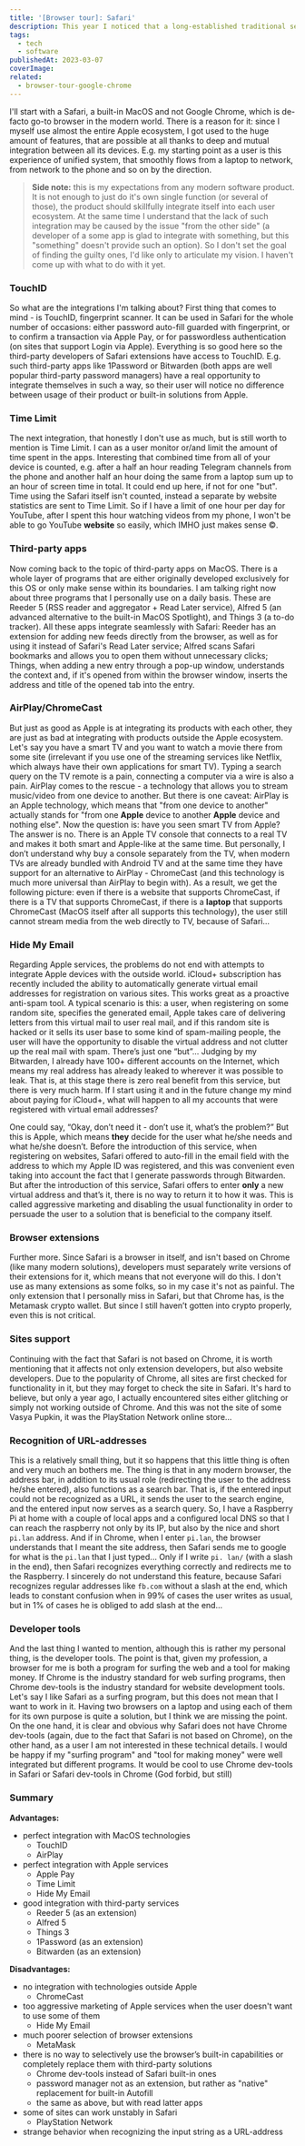 ```yaml
---
title: '[Browser tour]: Safari'
description: This year I noticed that a long-established traditional set of browsers (Chrome, Firefox, Safari, Opera) started to be supplemented by a new generation of alternatives. Personally, for the last few years, I've been switching back and forth between Chrome and Safari (peeking at Firefox from a long distance), but the drums of Brave, Vivaldi, Edge, Arc, and SigmaOS are getting stronger and stronger. So to add some variety to the day-to-day routine I decided to try something new and share it with you.
tags:
  - tech
  - software
publishedAt: 2023-03-07
coverImage:
related:
  - browser-tour-google-chrome
---
```


I'll start with a Safari, a built-in MacOS and not Google Chrome, which is de-facto go-to browser in the modern world. There is a reason for it: since I myself use almost the entire Apple ecosystem, I got used to the huge amount of features, that are possible at all thanks to deep and mutual integration between all its devices. E.g. my starting point as a user is this experience of unified system, that smoothly flows from a laptop to network, from network to the phone and so on by the direction.

> **Side note:** this is my expectations from any modern software product. It is not enough to just do it's own single function (or several of those), the product should skillfully integrate itself into each user ecosystem. At the same time I understand that the lack of such integration may be caused by the issue "from the other side" (a developer of a some app is glad to integrate with something, but this "something" doesn't provide such an option). So I don't set the goal of finding the guilty ones, I'd like only to articulate my vision. I haven't come up with what to do with it yet.

### TouchID

So what are the integrations I'm talking about? First thing that comes to mind - is TouchID, fingerprint scanner. It can be used in Safari for the whole number of occasions: either password auto-fill guarded with fingerprint, or to confirm a transaction via Apple Pay, or for passwordless authentication (on sites that support Login via Apple). Everything is so good here so the third-party developers of Safari extensions have access to TouchID. E.g. such third-party apps like 1Password or Bitwarden (both apps are well popular third-party password managers) have a real opportunity to integrate themselves in such a way, so their user will notice no difference between usage of their product or built-in solutions from Apple.

### Time Limit

The next integration, that honestly I don't use as much, but is still worth to mention is Time Limit. I can as a user monitor or/and limit the amount of time spent in the apps. Interesting that combined time from all of your device is counted, e.g. after a half an hour reading Telegram channels from the phone and another half an hour doing the same from a laptop sum up to an hour of screen time in total. It could end up here, if not for one "but". Time using the Safari itself isn't counted, instead a separate by website statistics are sent to Time Limit. So if I have a limit of one hour per day for YouTube, after I spent this hour watching videos from my phone, I won't be able to go YouTube **website** so easily, which IMHO just makes sense ©️.

### Third-party apps

Now coming back to the topic of third-party apps on MacOS. There is a whole layer of programs that are either originally developed exclusively for this OS or only make sense within its boundaries. I am talking right now about three programs that I personally use on a daily basis. These are Reeder 5 (RSS reader and aggregator + Read Later service), Alfred 5 (an advanced alternative to the built-in MacOS Spotlight), and Things 3 (a to-do tracker). All these apps integrate seamlessly with Safari: Reeder has an extension for adding new feeds directly from the browser, as well as for using it instead of Safari's Read Later service; Alfred scans Safari bookmarks and allows you to open them without unnecessary clicks; Things, when adding a new entry through a pop-up window, understands the context and, if it's opened from within the browser window, inserts the address and title of the opened tab into the entry.

### AirPlay/ChromeCast

But just as good as Apple is at integrating its products with each other, they are just as bad at integrating with products outside the Apple ecosystem. Let's say you have a smart TV and you want to watch a movie there from some site (irrelevant if you use one of the streaming services like Netflix, which always have their own applications for smart TV). Typing a search query on the TV remote is a pain, connecting a computer via a wire is also a pain. AirPlay comes to the rescue - a technology that allows you to stream music/video from one device to another. But there is one caveat: AirPlay is an Apple technology, which means that "from one device to another" actually stands for "from one **Apple** device to another **Apple** device and nothing else". Now the question is: have you seen smart TV from Apple? The answer is no. There is an Apple TV console that connects to a real TV and makes it both smart and Apple-like at the same time. But personally, I don’t understand why buy a console separately from the TV, when modern TVs are already bundled with Android TV and at the same time they have support for an alternative to AirPlay - ChromeCast (and this technology is much more universal than AirPlay to begin with). As a result, we get the following picture: even if there is a website that supports ChromeCast, if there is a TV that supports ChromeCast, if there is a **laptop** that supports ChromeCast (MacOS itself after all supports this technology), the user still cannot stream media from the web directly to TV, because of Safari...

### Hide My Email

Regarding Apple services, the problems do not end with attempts to integrate Apple devices with the outside world. iCloud+ subscription has recently included the ability to automatically generate virtual email addresses for registration on various sites. This works great as a proactive anti-spam tool. A typical scenario is this: a user, when registering on some random site, specifies the generated email, Apple takes care of delivering letters from this virtual mail to user real mail, and if this random site is hacked or it sells its user base to some kind of spam-mailing people, the user will have the opportunity to disable the virtual address and not clutter up the real mail with spam. There’s just one “but”... Judging by my Bitwarden, I already have 100+ different accounts on the Internet, which means my real address has already leaked to wherever it was possible to leak. That is, at this stage there is zero real benefit from this service, but there is very much harm. If I start using it and in the future change my mind about paying for iCloud+, what will happen to all my accounts that were registered with virtual email addresses?

One could say, “Okay, don’t need it - don’t use it, what’s the problem?” But this is Apple, which means **they** decide for the user what he/she needs and what he/she doesn’t. Before the introduction of this service, when registering on websites, Safari offered to auto-fill in the email field with the address to which my Apple ID was registered, and this was convenient even taking into account the fact that I generate passwords through Bitwarden. But after the introduction of this service, Safari offers to enter **only** a new virtual address and that’s it, there is no way to return it to how it was. This is called aggressive marketing and disabling the usual functionality in order to persuade the user to a solution that is beneficial to the company itself.

### Browser extensions

Further more. Since Safari is a browser in itself, and isn't based on Chrome (like many modern solutions), developers must separately write versions of their extensions for it, which means that not everyone will do this. I don't use as many extensions as some folks, so in my case it's not as painful. The only extension that I personally miss in Safari, but that Chrome has, is the Metamask crypto wallet. But since I still haven’t gotten into crypto properly, even this is not critical.

### Sites support

Continuing with the fact that Safari is not based on Chrome, it is worth mentioning that it affects not only extension developers, but also website developers. Due to the popularity of Chrome, all sites are first checked for functionality in it, but they may forget to check the site in Safari. It's hard to believe, but only a year ago, I actually encountered sites either glitching or simply not working outside of Chrome. And this was not the site of some Vasya Pupkin, it was the PlayStation Network online store...

### Recognition of URL-addresses

This is a relatively small thing, but it so happens that this little thing is often and very much an bothers me. The thing is that in any modern browser, the address bar, in addition to its usual role (redirecting the user to the address he/she entered), also functions as a search bar. That is, if the entered input could not be recognized as a URL, it sends the user to the search engine, and the entered input now serves as a search query. So, I have a Raspberry Pi at home with a couple of local apps and a configured local DNS so that I can reach the raspberry not only by its IP, but also by the nice and short `pi.lan` address. And if in Chrome, when I enter `pi.lan`, the browser understands that I meant the site address, then Safari sends me to google for what is the `pi.lan` that I just typed... Only if I write `pi. lan/` (with a slash in the end), then Safari recognizes everything correctly and redirects me to the Raspberry. I sincerely do not understand this feature, because Safari recognizes regular addresses like `fb.com` without a slash at the end, which leads to constant confusion when in 99% of cases the user writes as usual, but in 1% of cases he is obliged to add slash at the end...

### Developer tools

And the last thing I wanted to mention, although this is rather my personal thing, is the developer tools. The point is that, given my profession, a browser for me is both a program for surfing the web and a tool for making money. If Chrome is the industry standard for web surfing programs, then Chrome dev-tools is the industry standard for website development tools. Let's say I like Safari as a surfing program, but this does not mean that I want to work in it. Having two browsers on a laptop and using each of them for its own purpose is quite a solution, but I think we are missing the point. On the one hand, it is clear and obvious why Safari does not have Chrome dev-tools (again, due to the fact that Safari is not based on Chrome), on the other hand, as a user I am not interested in these technical details. I would be happy if my "surfing program" and "tool for making money" were well integrated but different programs. It would be cool to use Chrome dev-tools in Safari or Safari dev-tools in Chrome (God forbid, but still)

### Summary

**Advantages:**

- perfect integration with MacOS technologies
  - TouchID
  - AirPlay
- perfect integration with Apple services
  - Apple Pay
  - Time Limit
  - Hide My Email
- good integration with third-party services
  - Reeder 5 (as an extension)
  - Alfred 5
  - Things 3
  - 1Password (as an extension)
  - Bitwarden (as an extension)

**Disadvantages:**

- no integration with technologies outside Apple
  - ChromeCast
- too aggressive marketing of Apple services when the user doesn't want to use some of them
  - Hide My Email
- much poorer selection of browser extensions
  - MetaMask
- there is no way to selectively use the browser’s built-in capabilities or completely replace them with third-party solutions
  - Chrome dev-tools instead of Safari built-in ones
  - password manager not as an extension, but rather as "native" replacement for built-in Autofill
  - the same as above, but with read latter apps
- some of sites can work unstably in Safari
  - PlayStation Network
- strange behavior when recognizing the input string as a URL-address
